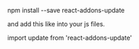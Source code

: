 npm install --save react-addons-update

and add this like into your js files.

import update from 'react-addons-update'


